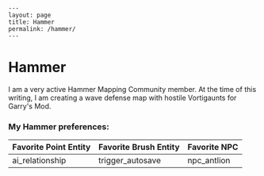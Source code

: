     ---
    layout: page
    title: Hammer
    permalink: /hammer/
    ---

# Hammer

I am a very  active Hammer Mapping Community member. At the time of this writing,
I am creating a wave defense map with hostile Vortigaunts for Garry's Mod.

### My Hammer preferences:

| Favorite Point Entity | Favorite Brush Entity | Favorite NPC |
|---|---|---|
| ai_relationship | trigger_autosave | npc_antlion |
